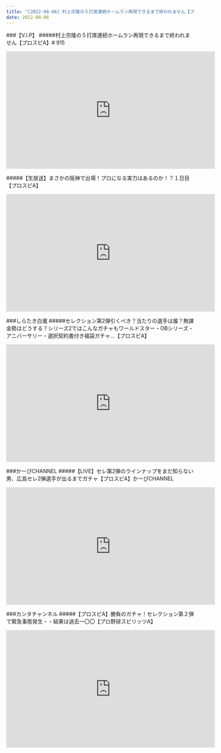 ```yaml
---
title: "[2022-08-06] 村上宗隆の５打席連続ホームラン再現できるまで終われません【プロスピA】# 915 他"
date: 2022-08-06
---
```

###【V.I.P】
#####村上宗隆の５打席連続ホームラン再現できるまで終われません【プロスピA】# 915
<iframe width="560" height="315" src="https://www.youtube.com/embed/1ktmrBnPVaU" frameborder="0" allow="accelerometer; autoplay; clipboard-write; encrypted-media; gyroscope; picture-in-picture" allowfullscreen></iframe>

#####【生放送】まさかの阪神で出場！プロになる実力はあるのか！？１日目【プロスピA】
<iframe width="560" height="315" src="https://www.youtube.com/embed/mAhhFxVL9wo" frameborder="0" allow="accelerometer; autoplay; clipboard-write; encrypted-media; gyroscope; picture-in-picture" allowfullscreen></iframe>

###しらたき白瀧
#####セレクション第2弾引くべき？当たりの選手は誰？無課金勢はどうする？シリーズ2ではこんなガチャもワールドスター・OBシリーズ・アニバーサリー・選択契約書付き福袋ガチャ…【プロスピA】
<iframe width="560" height="315" src="https://www.youtube.com/embed/y6d2b_cAftA" frameborder="0" allow="accelerometer; autoplay; clipboard-write; encrypted-media; gyroscope; picture-in-picture" allowfullscreen></iframe>

###かーぴCHANNEL
#####【LIVE】セレ第2弾のラインナップをまだ知らない男、広島セレ2弾選手が出るまでガチャ【プロスピA】かーぴCHANNEL
<iframe width="560" height="315" src="https://www.youtube.com/embed/VfqO7dAnxqs" frameborder="0" allow="accelerometer; autoplay; clipboard-write; encrypted-media; gyroscope; picture-in-picture" allowfullscreen></iframe>

###カンタチャンネル
#####【プロスピA】勝負のガチャ！セレクション第２弾で緊急事態発生・・結果は過去一〇〇【プロ野球スピリッツA】
<iframe width="560" height="315" src="https://www.youtube.com/embed/r3zzTcq2x6U" frameborder="0" allow="accelerometer; autoplay; clipboard-write; encrypted-media; gyroscope; picture-in-picture" allowfullscreen></iframe>

